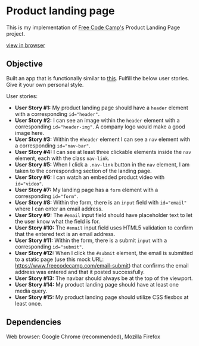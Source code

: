 # Product landing page
This is my implementation of [Free Code Camp's](https://www.freecodecamp.org/) Product Landing Page project.

[view in browser](https://hankadev.github.io/product_landing_page/)

## Objective
Built an app that is functionally similar to [this](https://codepen.io/freeCodeCamp/full/RKRbwL/).
Fulfill the below user stories. Give it your own personal style.

User stories:
* __User Story #1:__ My product landing page should have a `header` element with a corresponding `id="header"`.
* __User Story #2:__ I can see an image within the `header` element with a corresponding `id="header-img"`. A company logo would make a good image here.
* __User Story #3:__  Within the `#header` element I can see a `nav` element with a corresponding `id="nav-bar"`.
* __User Story #4:__ I can see at least three clickable elements inside the `nav` element, each with the class `nav-link`.
* __User Story #5:__  When I click a `.nav-link` button in the `nav` element, I am taken to the corresponding section of the landing page.
* __User Story #6:__ I can watch an embedded product video with `id="video"`.
* __User Story #7:__ My landing page has a `form` element with a corresponding `id="form"`.
* __User Story #8:__ Within the form, there is an `input` field with `id="email"` where I can enter an email address.
* __User Story #9:__ The `#email` input field should have placeholder text to let the user know what the field is for.
* __User Story #10:__ The `#email` input field uses HTML5 validation to confirm that the entered text is an email address.
* __User Story #11:__ Within the form, there is a submit `input` with a corresponding `id="submit"`.
* __User Story #12:__ When I click the `#submit` element, the email is submitted to a static page (use this mock URL: https://www.freecodecamp.com/email-submit) that confirms the email address was entered and that it posted successfully.
* __User Story #13:__ The navbar should always be at the top of the viewport.
* __User Story #14:__ My product landing page should have at least one media query.
* __User Story #15:__ My product landing page should utilize CSS flexbox at least once.

## Dependencies
Web browser: Google Chrome (recommended), Mozilla Firefox
